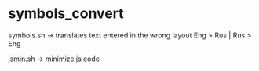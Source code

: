 # symbols_convert

symbols.sh -> translates text entered in the wrong layout Eng > Rus | Rus > Eng

jsmin.sh -> minimize js code
